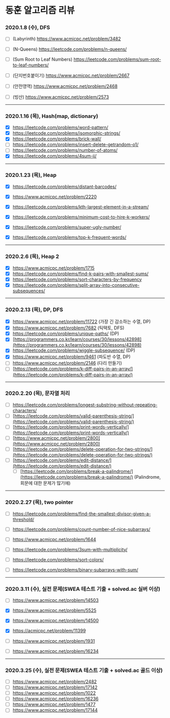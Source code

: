 # 동훈 알고리즘 리뷰


### 2020.1.8 (수), DFS
- [ ] (Labyrinth) https://www.acmicpc.net/problem/3482
- [ ] (N-Queens) https://leetcode.com/problems/n-queens/
- [ ] (Sum Root to Leaf Numbers) https://leetcode.com/problems/sum-root-to-leaf-numbers/
- [ ] (단지번호붙이기) https://www.acmicpc.net/problem/2667
- [ ] (안전영역) https://www.acmicpc.net/problem/2468
- [ ] (빙산) https://www.acmicpc.net/problem/2573


---
### 2020.1.16 (목), Hash(map, dictionary)
- [x] https://leetcode.com/problems/word-pattern/
- [x] https://leetcode.com/problems/isomorphic-strings/
- [x] https://leetcode.com/problems/brick-wall/
- [ ]  https://leetcode.com/problems/insert-delete-getrandom-o1/
- [ ]  https://leetcode.com/problems/number-of-atoms/
- [x] https://leetcode.com/problems/4sum-ii/

---
### 2020.1.23 (목), Heap
- [x] https://leetcode.com/problems/distant-barcodes/
- [x]  https://www.acmicpc.net/problem/2220
- [x] https://leetcode.com/problems/kth-largest-element-in-a-stream/
- [x] https://leetcode.com/problems/minimum-cost-to-hire-k-workers/
- [x] https://leetcode.com/problems/super-ugly-number/
- [x] https://leetcode.com/problems/top-k-frequent-words/


---
### 2020.2.6 (목), Heap 2
- [x] https://www.acmicpc.net/problem/1715
- [x]  https://leetcode.com/problems/find-k-pairs-with-smallest-sums/
- [x] https://leetcode.com/problems/sort-characters-by-frequency
- [x] https://leetcode.com/problems/split-array-into-consecutive-subsequences/
---
### 2020.2.13 (목), DP, DFS
- [x] https://www.acmicpc.net/problem/11722 (가장 긴 감소하는 수열, DP)
- [x] https://www.acmicpc.net/problem/7682 (틱택토, DFS)  
- [x]  https://leetcode.com/problems/unique-paths/ (DP)
  - [x] [https://programmers.co.kr/learn/courses/30/lessons/42898](https://programmers.co.kr/learn/courses/30/lessons/42898)
- [x] https://leetcode.com/problems/wiggle-subsequence/ (DP)
- [x] https://www.acmicpc.net/problem/9461 (파도반 수열, DP)
- [ ] https://www.acmicpc.net/problem/2146 (다리 만들기)
- [ ] [https://leetcode.com/problems/k-diff-pairs-in-an-array/](https://leetcode.com/problems/k-diff-pairs-in-an-array/)

---
### 2020.2.20 (목), 문자열 처리
- [ ] https://leetcode.com/problems/longest-substring-without-repeating-characters/
- [ ] [https://leetcode.com/problems/valid-parenthesis-string/](https://leetcode.com/problems/valid-parenthesis-string/)
- [ ] [https://leetcode.com/problems/print-words-vertically/](https://leetcode.com/problems/print-words-vertically/)
- [ ] [https://www.acmicpc.net/problem/2800](https://www.acmicpc.net/problem/2800)
- [ ] [https://leetcode.com/problems/delete-operation-for-two-strings/](https://leetcode.com/problems/delete-operation-for-two-strings/)
- [ ] [https://leetcode.com/problems/edit-distance/](https://leetcode.com/problems/edit-distance/)
  - [ ] [https://leetcode.com/problems/break-a-palindrome/](https://leetcode.com/problems/break-a-palindrome/) (Palindrome, 회문에 대한 문제가 많기에)

---
### 2020.2.27 (목), two pointer
- [ ] https://leetcode.com/problems/find-the-smallest-divisor-given-a-threshold/
- [ ] https://leetcode.com/problems/count-number-of-nice-subarrays/
- [ ] https://www.acmicpc.net/problem/1644
- [ ] https://leetcode.com/problems/3sum-with-multiplicity/
- [ ] https://leetcode.com/problems/sort-colors/
- [ ] https://leetcode.com/problems/binary-subarrays-with-sum/



---
### 2020.3.11 (수), 실전 문제(SWEA 테스트 기출 + solved.ac 실버 이상)

- [ ] https://www.acmicpc.net/problem/14503
- [x] https://www.acmicpc.net/problem/5525
- [x] https://www.acmicpc.net/problem/14500
- [x] https://acmicpc.net/problem/11399
- [ ] https://www.acmicpc.net/problem/1931
- [ ] https://www.acmicpc.net/problem/16234


---
### 2020.3.25 (수), 실전 문제(SWEA 테스트 기출 + solved.ac 골드 이상)

- [ ] https://www.acmicpc.net/problem/2482
- [ ] https://www.acmicpc.net/problem/17142
- [ ] https://www.acmicpc.net/problem/1022
- [ ] https://www.acmicpc.net/problem/16236
- [ ] https://www.acmicpc.net/problem/1477
- [ ] https://www.acmicpc.net/problem/17144
